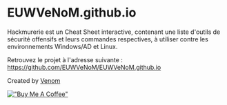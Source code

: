# EUWVeNoM.github.io
Hackmurerie est un Cheat Sheet interactive, contenant une liste d'outils de sécurité offensifs et leurs commandes respectives, à utiliser contre les environnements Windows/AD et Linux.

Retrouvez le projet à l'adresse suivante : https://github.com/EUWVeNoM/EUWVeNoM.github.io

Created by [Venom](https://twitter.com/EuwVenom)

[!["Buy Me A Coffee"](https://img.buymeacoffee.com/button-api/?text=Buy+me+a+muscle&emoji=💪🏼&slug=euwvenom&button_colour=7a0000&font_colour=ffffff&font_family=Arial&outline_colour=ffffff&coffee_colour=FFDD00)](https://www.buymeacoffee.com/euwvenom)
